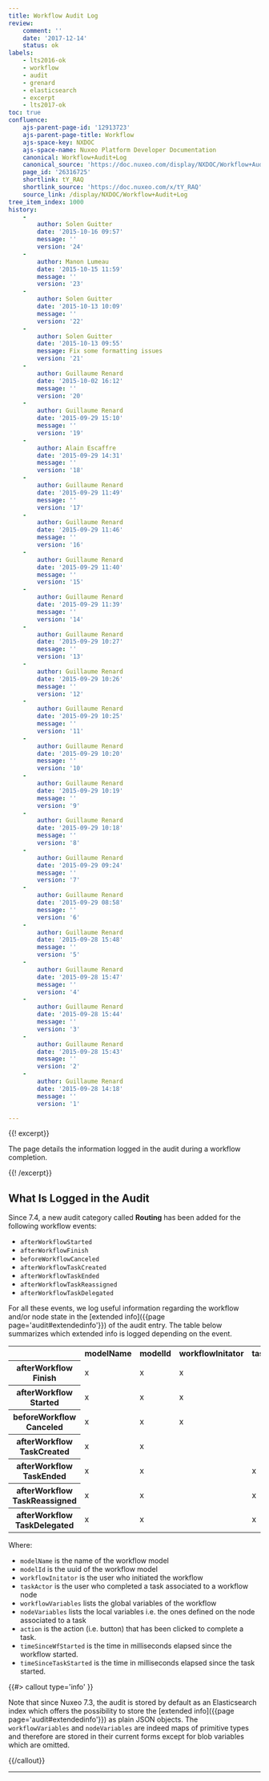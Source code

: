 ```yaml
---
title: Workflow Audit Log
review:
    comment: ''
    date: '2017-12-14'
    status: ok
labels:
    - lts2016-ok
    - workflow
    - audit
    - grenard
    - elasticsearch
    - excerpt
    - lts2017-ok
toc: true
confluence:
    ajs-parent-page-id: '12913723'
    ajs-parent-page-title: Workflow
    ajs-space-key: NXDOC
    ajs-space-name: Nuxeo Platform Developer Documentation
    canonical: Workflow+Audit+Log
    canonical_source: 'https://doc.nuxeo.com/display/NXDOC/Workflow+Audit+Log'
    page_id: '26316725'
    shortlink: tY_RAQ
    shortlink_source: 'https://doc.nuxeo.com/x/tY_RAQ'
    source_link: /display/NXDOC/Workflow+Audit+Log
tree_item_index: 1000
history:
    -
        author: Solen Guitter
        date: '2015-10-16 09:57'
        message: ''
        version: '24'
    -
        author: Manon Lumeau
        date: '2015-10-15 11:59'
        message: ''
        version: '23'
    -
        author: Solen Guitter
        date: '2015-10-13 10:09'
        message: ''
        version: '22'
    -
        author: Solen Guitter
        date: '2015-10-13 09:55'
        message: Fix some formatting issues
        version: '21'
    -
        author: Guillaume Renard
        date: '2015-10-02 16:12'
        message: ''
        version: '20'
    -
        author: Guillaume Renard
        date: '2015-09-29 15:10'
        message: ''
        version: '19'
    -
        author: Alain Escaffre
        date: '2015-09-29 14:31'
        message: ''
        version: '18'
    -
        author: Guillaume Renard
        date: '2015-09-29 11:49'
        message: ''
        version: '17'
    -
        author: Guillaume Renard
        date: '2015-09-29 11:46'
        message: ''
        version: '16'
    -
        author: Guillaume Renard
        date: '2015-09-29 11:40'
        message: ''
        version: '15'
    -
        author: Guillaume Renard
        date: '2015-09-29 11:39'
        message: ''
        version: '14'
    -
        author: Guillaume Renard
        date: '2015-09-29 10:27'
        message: ''
        version: '13'
    -
        author: Guillaume Renard
        date: '2015-09-29 10:26'
        message: ''
        version: '12'
    -
        author: Guillaume Renard
        date: '2015-09-29 10:25'
        message: ''
        version: '11'
    -
        author: Guillaume Renard
        date: '2015-09-29 10:20'
        message: ''
        version: '10'
    -
        author: Guillaume Renard
        date: '2015-09-29 10:19'
        message: ''
        version: '9'
    -
        author: Guillaume Renard
        date: '2015-09-29 10:18'
        message: ''
        version: '8'
    -
        author: Guillaume Renard
        date: '2015-09-29 09:24'
        message: ''
        version: '7'
    -
        author: Guillaume Renard
        date: '2015-09-29 08:58'
        message: ''
        version: '6'
    -
        author: Guillaume Renard
        date: '2015-09-28 15:48'
        message: ''
        version: '5'
    -
        author: Guillaume Renard
        date: '2015-09-28 15:47'
        message: ''
        version: '4'
    -
        author: Guillaume Renard
        date: '2015-09-28 15:44'
        message: ''
        version: '3'
    -
        author: Guillaume Renard
        date: '2015-09-28 15:43'
        message: ''
        version: '2'
    -
        author: Guillaume Renard
        date: '2015-09-28 14:18'
        message: ''
        version: '1'

---
```

{{! excerpt}}

The page details the information logged in the audit during a workflow completion.

{{! /excerpt}}

## What Is Logged in the Audit

Since 7.4, a new audit category called **Routing** has been added for the following workflow events:

*   `afterWorkflowStarted`
*   `afterWorkflowFinish`
*   `beforeWorkflowCanceled`
*   `afterWorkflowTaskCreated`
*   `afterWorkflowTaskEnded`
*   `afterWorkflowTaskReassigned`
*   `afterWorkflowTaskDelegated`

For all these events, we log useful information regarding the workflow and/or node state in the [extended info]({{page page='audit#extendedinfo'}}) of the audit entry. The table below summarizes which extended info is logged depending on the event.

<div class="table-scroll"><table class="hover"><tbody><tr><th colspan="1"></th><th colspan="1">modelName</th><th colspan="1">modelId</th><th colspan="1">workflowInitator</th><th colspan="1">taskActor</th><th colspan="1">workflowVariables</th><th colspan="1">nodeVariables</th><th colspan="1">action</th><th colspan="1">timeSinceWfStarted</th><th colspan="1">timeSinceTaskStarted</th></tr><tr><th colspan="1">afterWorkflow
Finish</th><td colspan="1">x</td><td colspan="1">x</td><td colspan="1">x</td><td colspan="1"></td><td colspan="1">x</td><td colspan="1"></td><td colspan="1"></td><td colspan="1">x</td><td colspan="1"></td></tr><tr><th colspan="1">afterWorkflow
Started</th><td colspan="1">x</td><td colspan="1">x</td><td colspan="1">x</td><td colspan="1"></td><td colspan="1">x</td><td colspan="1"></td><td colspan="1"></td><td colspan="1">x</td><td colspan="1"></td></tr><tr><th colspan="1">beforeWorkflow
Canceled</th><td colspan="1">x</td><td colspan="1">x</td><td colspan="1">x</td><td colspan="1"></td><td colspan="1">x</td><td colspan="1"></td><td colspan="1"></td><td colspan="1">x</td><td colspan="1"></td></tr><tr><th colspan="1">afterWorkflow
TaskCreated</th><td colspan="1">x</td><td colspan="1">x</td><td colspan="1"></td><td colspan="1"></td><td colspan="1">x</td><td colspan="1">x</td><td colspan="1"></td><td colspan="1">x</td><td colspan="1"></td></tr><tr><th colspan="1">afterWorkflow
TaskEnded</th><td colspan="1">x</td><td colspan="1">x</td><td colspan="1"></td><td colspan="1">x</td><td colspan="1">x</td><td colspan="1">x</td><td colspan="1">x</td><td colspan="1">x</td><td colspan="1">x</td></tr><tr><th colspan="1">afterWorkflow
TaskReassigned</th><td colspan="1">x</td><td colspan="1">x</td><td colspan="1"></td><td colspan="1">x</td><td colspan="1">x</td><td colspan="1">x</td><td colspan="1"></td><td colspan="1">x</td><td colspan="1">x</td></tr><tr><th colspan="1">afterWorkflow
TaskDelegated</th><td colspan="1">x</td><td colspan="1">x</td><td colspan="1"></td><td colspan="1">x</td><td colspan="1">x</td><td colspan="1">x</td><td colspan="1"></td><td colspan="1">x</td><td colspan="1">x</td></tr></tbody></table></div>

Where:

*   `modelName` is the name of the workflow model
*   `modelId` is the uuid of the workflow model
*   `workflowInitator` is the user who initiated the workflow
*   `taskActor` is the user who completed a task associated to a workflow node
*   `workflowVariables` lists the global variables of the workflow
*   `nodeVariables` lists the local variables i.e. the ones defined on the node associated to a task
*   `action` is the action (i.e. button) that has been clicked to complete a task.
*   `timeSinceWfStarted` is the time in milliseconds elapsed since the workflow started.
*   `timeSinceTaskStarted` is the time in milliseconds elapsed since the task started.

{{#> callout type='info' }}

Note that since Nuxeo 7.3, the audit is stored by default as an Elasticsearch index which offers the possibility to store the [extended info]({{page page='audit#extendedinfo'}}) as plain JSON objects. The `workflowVariables` and `nodeVariables` are indeed maps of primitive types and therefore are stored in their current forms except for blob variables which are omitted.

{{/callout}}

<!--DEPRECATED ADDON
## The Travel Expenses Example

Let's consider the [travel expenses addon's workflow](https://github.com/nuxeo/marketplace-travel-expenses) which allows a user to submit a travel expense to be validated by a manager or a supervisor.

In the first step of the workflow called `wf.travelExpenses.create`, a user completes a task with the nature of the expense, the amount and the department he works in. Then a manager can accept the request, which will be passed on to the accountancy department, or reject it.

![]({{file name='expenses_graph.png'}} ?w=400,border=true,align=center)

In order to have an overview of what is logged in the audit, we can use the [Elasticsearch Passthrough]({{page page='elasticsearch-passthrough'}}) to query the new entries added to the audit index as we are completing the above workflow. For instance the following request

```bash
curl -XGET -u jdoe:jdoe  'http://localhost:8080/nuxeo/site/es/audit_wf/_search' -d '{ "query": { "match_all":{}}}'
```

will return all Routing audit entries associated to the workflow models on which the current user has the Data Visualization permission. This Data Visualization permission can be added from the **Admin** > **Workflow** menu.

Let's have a look to returned entries. First the workflow is started by a user, there are two new entries in the audit:

*   One for the `afterWorkflowStarted` event

    ```js
    {
        "_id": "10267",
        "_index": "audit",
        "_score": null,
        "_source": {
            "category": "Routing",
            "comment": null,
            "docLifeCycle": "running",
            "docPath": "/document-route-instances-root/2015/09/28/TravelExpenseValidation",
            "docType": "DocumentRoute",
            "docUUID": "e2777d7e-5fac-4264-94be-818a13ea13dd",
            "entity-type": "logEntry",
            "eventDate": "2015-09-28T15:01:21.786+02:00",
            "eventId": "afterWorkflowStarted",
            "extended": {
                "modelId": "5e7980bc-12f1-4b5f-a7df-149af96bc899",
                "modelName": "TravelExpenseValidation",
                "workflowInitiator": "jdoe",
                "workflowVariables": {
                    "amount": null,
                    "department": "it",
                    "description": null,
                    "destination": null,
                    "expensenature": "transportation",
                    "file": null,
                    "label": null,
                    "user": null
                }
            },
            "id": 10267,
            "logDate": "2015-09-28T15:01:22.395+02:00",
            "principalName": "Administrator",
            "repositoryId": "default"
        },
        "_type": "entry",
        "_version": 1,
        "sort": [
            1443445281786
        ]
    }
    ```

*   Another one for the `afterWorkflowTaskCreated` event because the workflow creates the task associated to the `wf.travelExpenses.create` node right after it started.

    ```js
    {
        "_id": "10266",
        "_index": "audit",
        "_score": null,
        "_source": {
            "category": "Routing",
            "comment": null,
            "docLifeCycle": "opened",
            "docPath": "/task-root/Task4fb",
            "docType": "RoutingTask",
            "docUUID": "587464f7-daba-4c07-9b43-9f04f201d421",
            "entity-type": "logEntry",
            "eventDate": "2015-09-28T15:01:21.771+02:00",
            "eventId": "afterWorkflowTaskCreated",
            "extended": {
                "actors": [
                    "jdoe"
                ],
                "modelId": "5e7980bc-12f1-4b5f-a7df-149af96bc899",
                "modelName": "TravelExpenseValidation",
                "nodeVariables": {},
                "taskName": "wf.travelExpenses.create",
                "workflowInitiator": "Administrator",
                "workflowVariables": {
                    "amount": null,
                    "department": "it",
                    "description": null,
                    "destination": null,
                    "expensenature": "transportation",
                    "file": null,
                    "label": null,
                    "user": null
                }
            },
            "id": 10266,
            "logDate": "2015-09-28T15:01:22.331+02:00",
            "principalName": "Administrator",
            "repositoryId": "default"
        },
        "_type": "entry",
        "_version": 1,
        "sort": [
            1443445281771
        ]
    }
    ```

    In the above snippet, you can see that the `extended.workflowVariables.department` and `extended.workflowVariables.expensenature` variables have default values defined by the workflow model.

Then the user completes the task associated to the `wf.travelExpenses.create` node which creates two new entries:

*   One for `afterWorkflowTaskEnded`

    ```js
    {
        "_id": "10271",
        "_index": "audit",
        "_score": null,
        "_source": {
            "category": "Routing",
            "comment": null,
            "docLifeCycle": "ended",
            "docPath": "/task-root/Task4fb",
            "docType": "RoutingTask",
            "docUUID": "587464f7-daba-4c07-9b43-9f04f201d421",
            "entity-type": "logEntry",
            "eventDate": "2015-09-28T15:02:04.830+02:00",
            "eventId": "afterWorkflowTaskEnded",
            "extended": {
                "action": "submit",
                "modelName": "TravelExpenseValidation",
                "nodeVariables": {},
                "taskActor": "jdoe",
                "taskName": "wf.travelExpenses.create",
                "timeSinceTaskStarted": 43052,
                "timeSinceWfStarted": 43044,
                "workflowInitiator": "jdoe",
                "workflowVariables": {
                    "amount": 12,
                    "department": "marketing",
                    "description": "Morning breakfast",
                    "destination": null,
                    "expensenature": "lunch",
                    "file": null,
                    "label": "Breakfast",
                    "user": null
                }
            },
            "id": 10271,
            "logDate": "2015-09-28T15:02:05.097+02:00",
            "principalName": "Administrator",
            "repositoryId": "default"
        },
        "_type": "entry",
        "_version": 1,
        "sort": [
            1443445324830
        ]
    }
    ```

    At this stage, the [extended info]({{page page='audit#extendedinfo'}}) contains interesting data such as `timeSinceWfStarted`, `timeSinceTaskStarted`, `action` (i.e. the button the user clicked to complete the task), etc.

*   Another one for the `afterWorkflowTaskCreated` event because the workflow creates a task associated to the `Accept/Reject` node right after:

    ```js
     {
        "_id": "10275",
        "_index": "audit",
        "_score": null,
        "_source": {
            "category": "Routing",
            "comment": null,
            "docLifeCycle": "opened",
            "docPath": "/task-root/Task12ef",
            "docType": "RoutingTask",
            "docUUID": "0a06570a-5e74-45a4-8a06-66989b543555",
            "entity-type": "logEntry",
            "eventDate": "2015-09-28T15:02:04.906+02:00",
            "eventId": "afterWorkflowTaskCreated",
            "extended": {
                "actors": [
                    "group:managers"
                ],
                "modelId": "5e7980bc-12f1-4b5f-a7df-149af96bc899",
                "modelName": "TravelExpenseValidation",
                "nodeVariables": {},
                "taskName": "Accept/ Reject",
                "timeSinceWfStarted": 43120,
                "workflowInitiator": "jdoe",
                "workflowVariables": {
                    "amount": 12,
                    "department": "marketing",
                    "description": "Morning breakfast",
                    "destination": null,
                    "expensenature": "lunch",
                    "file": null,
                    "label": "Breakfast",
                    "user": null
                }
            },
            "id": 10275,
            "logDate": "2015-09-28T15:02:05.160+02:00",
            "principalName": "Administrator",
            "repositoryId": "default"
        },
        "_type": "entry",
        "_version": 1,
        "sort": [
            1443445324906
        ]
    }
    ```

Eventually a manager will validate the request (associated audit entries will be persisted):

*   A final audit entry for the `afterWorkflowFinish` event is added

    ```js
    {
        "_id": "10289",
        "_index": "audit",
        "_score": null,
        "_source": {
            "category": "Routing",
            "comment": null,
            "docLifeCycle": "done",
            "docPath": "/document-route-instances-root/2015/09/28/TravelExpenseValidation",
            "docType": "DocumentRoute",
            "docUUID": "e2777d7e-5fac-4264-94be-818a13ea13dd",
            "entity-type": "logEntry",
            "eventDate": "2015-09-28T15:02:14.958+02:00",
            "eventId": "afterWorkflowFinish",
            "extended": {
                "modelId": "5e7980bc-12f1-4b5f-a7df-149af96bc899",
                "modelName": "TravelExpenseValidation",
                "timeSinceWfStarted": 53171,
                "workflowInitiator": "jdoe",
                "workflowVariables": {
                    "amount": 12,
                    "department": "marketing",
                    "description": "Morning breakfast",
                    "destination": null,
                    "expensenature": "lunch",
                    "file": null,
                    "label": "Breakfast",
                    "user": null
                }
            },
            "id": 10289,
            "logDate": "2015-09-28T15:02:15.089+02:00",
            "principalName": "jdoe",
            "repositoryId": "default"
        },
        "_type": "entry",
        "_version": 1,
        "sort": [
            1443445334958
        ]
    }
    ```

    Along with final values of the workflow variables we can see the workflow duration `timeSinceWorkflowStarted`.

{{! Don't put anything here. }}
-->

* * *
